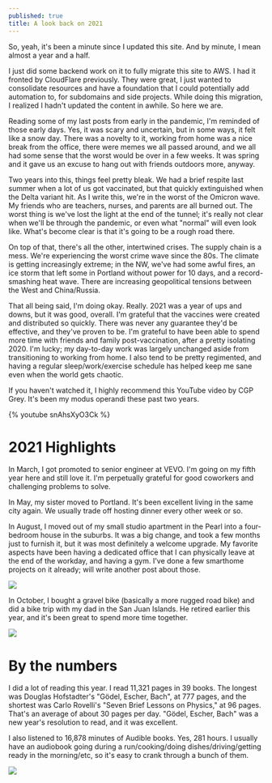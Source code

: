 ```yaml
---
published: true
title: A look back on 2021
---
```

So, yeah, it's been a minute since I updated this site. And by minute, I mean almost a year and a half.

I just did some backend work on it to fully migrate this site to AWS. I had it fronted by CloudFlare previously. They were great, I just wanted to consolidate resources and have a foundation that I could potentially add automation to, for subdomains and side projects. While doing this migration, I realized I hadn't updated the content in awhile. So here we are.

Reading some of my last posts from early in the pandemic, I'm reminded of those early days. Yes, it was scary and uncertain, but in some ways, it felt like a snow day. There was a novelty to it, working from home was a nice break from the office, there were memes we all passed around, and we all had some sense that the worst would be over in a few weeks. It was spring and it gave us an excuse to hang out with friends outdoors more, anyway. 

Two years into this, things feel pretty bleak. We had a brief respite last summer when a lot of us got vaccinated, but that quickly extinguished when the Delta variant hit. As I write this, we're in the worst of the Omicron wave. My friends who are teachers, nurses, and parents are all burned out. The worst thing is we've lost the light at the end of the tunnel; it's really not clear when we'll be through the pandemic, or even what "normal" will even look like. What's become clear is that it's going to be a rough road there.

On top of that, there's all the other, intertwined crises. The supply chain is a mess. We're experiencing the worst crime wave since the 80s. The climate is getting increasingly extreme; in the NW, we've had some awful fires, an ice storm that left some in Portland without power for 10 days, and a record-smashing heat wave. There are increasing geopolitical tensions between the West and China/Russia.

That all being said, I'm doing okay. Really. 2021 was a year of ups and downs, but it was good, overall. I'm grateful that the vaccines were created and distributed so quickly. There was never any guarantee they'd be effective, and they've proven to be. I'm grateful to have been able to spend more time with friends and family post-vaccination, after a pretty isolating 2020. I'm lucky; my day-to-day work was largely unchanged aside from transitioning to working from home. I also tend to be pretty regimented, and having a regular sleep/work/exercise schedule has helped keep me sane even when the world gets chaotic.

If you haven't watched it, I highly recommend this YouTube video by CGP Grey. It's been my modus operandi these past two years.

{% youtube snAhsXyO3Ck %}

# 2021 Highlights

In March, I got promoted to senior engineer at VEVO. I'm going on my fifth year here and still love it. I'm perpetually grateful for good coworkers and challenging problems to solve.

In May, my sister moved to Portland. It's been excellent living in the same city again. We usually trade off hosting dinner every other week or so.

In August, I moved out of my small studio apartment in the Pearl into a four-bedroom house in the suburbs. It was a big change, and took a few months just to furnish it, but it was most definitely a welcome upgrade. My favorite aspects have been having a dedicated office that I can physically leave at the end of the workday, and having a gym. I've done a few smarthome projects on it already; will write another post about those.

![]({{site.cdn_path}}/2022/01/18/house.jpeg)

In October, I bought a gravel bike (basically a more rugged road bike) and did a bike trip with my dad in the San Juan Islands. He retired earlier this year, and it's been great to spend more time together.

![]({{site.cdn_path}}/2022/01/18/san_juans.jpeg)

# By the numbers

I did a lot of reading this year. I read 11,321 pages in 39 books. The longest was Douglas Hofstadter's "Gödel, Escher, Bach", at 777 pages, and the shortest was Carlo Rovelli's "Seven Brief Lessons on Physics," at 96 pages. That's an average of about 30 pages per day. "Gödel, Escher, Bach" was a new year's resolution to read, and it was excellent. 

I also listened to 16,878 minutes of Audible books. Yes, 281 hours. I usually have an audiobook going during a run/cooking/doing dishes/driving/getting ready in the morning/etc, so it's easy to crank through a bunch of them.

![]({{site.cdn_path}}/2022/01/18/audible_stats.png)
